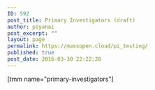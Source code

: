 ```yaml
---
ID: 592
post_title: Primary Investigators (draft)
author: piyanai
post_excerpt: ""
layout: page
permalink: https://massopen.cloud/pi_testing/
published: true
post_date: 2016-03-30 22:22:28
---
```

[tmm name="primary-investigators"]